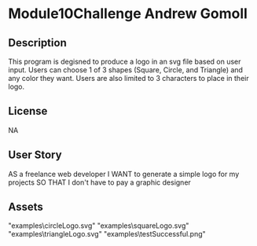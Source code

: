 # Module10Challenge Andrew Gomoll

## Description
This program is degisned to produce a logo in an svg file based on user input. Users can choose 1 of 3 shapes (Square, Circle, and Triangle) and any color they want.
Users are also limited to 3 characters to place in their logo.

## License
NA

## User Story
AS a freelance web developer
I WANT to generate a simple logo for my projects
SO THAT I don't have to pay a graphic designer

## Assets
"examples\circleLogo.svg"
"examples\squareLogo.svg"
"examples\triangleLogo.svg"
"examples\testSuccessful.png"

